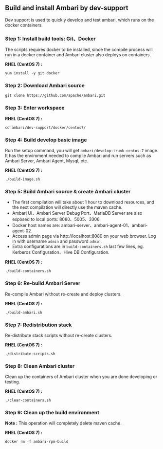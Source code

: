 <!--
Licensed under the Apache License, Version 2.0 (the "License");
you may not use this file except in compliance with the License.
You may obtain a copy of the License at

    http://www.apache.org/licenses/LICENSE-2.0

Unless required by applicable law or agreed to in writing, software
distributed under the License is distributed on an "AS IS" BASIS,
WITHOUT WARRANTIES OR CONDITIONS OF ANY KIND, either express or implied.
See the License for the specific language governing permissions and
limitations under the License.
-->
## Build and install Ambari by dev-support
Dev support is used to quickly develop and test ambari, which runs on the docker containers.

### **Step 1**: Install build tools: Git、Docker
The scripts requires docker to be installed, since the compile process will run in a docker container and Ambari cluster also deploys on containers.

**RHEL (CentOS 7) :**
```shell
yum install -y git docker
```
### **Step 2**: Download Ambari source
```shell
git clone https://github.com/apache/ambari.git
```
### **Step 3**: Enter workspace
**RHEL (CentOS 7) :**
```shell
cd ambari/dev-support/docker/centos7/
```
### **Step 4**: Build develop basic image
Run the setup command, you will get `ambari/develop:trunk-centos-7` image. It has the enviroment needed to compile Ambari and run servers such as Ambari Server, Ambari Agent, Mysql, etc.

**RHEL (CentOS 7) :**
```shell
./build-image.sh
```
### **Step 5**: Build Ambari source & create Ambari cluster
* The first compilation will take about 1 hour to download resources, and the next compilation will directly use the maven cache.
* Ambari UI、Ambari Server Debug Port、MariaDB Server are also exposed to local ports: 8080、5005、3306.
* Docker host names are: ambari-server、ambari-agent-01、ambari-agent-02.
* Access admin page via http://localhost:8080 on your web browser. Log in with username `admin` and password `admin`.
* Extra configurations are in `build-containers.sh` last few lines, eg. Kerberos Configuration、Hive DB Configuration.

**RHEL (CentOS 7) :**
```shell
./build-containers.sh
```
### **Step 6**: Re-build Ambari Server
Re-compile Ambari without re-create and deploy clusters.

**RHEL (CentOS 7) :**
```shell
./build-ambari.sh
```

### **Step 7**: Redistribution stack
Re-distribute stack scripts without re-create clusters.

**RHEL (CentOS 7) :**
```shell
./distribute-scripts.sh
```
### **Step 8**: Clean Ambari cluster
Clean up the containers of Ambari cluster when you are done developing or testing.

**RHEL (CentOS 7) :**
```shell
./clear-containers.sh
```
### Step 9: Clean up the build environment
**Note :** This operation will completely delete maven cache.

**RHEL (CentOS 7) :**
```shell
docker rm -f ambari-rpm-build
```
